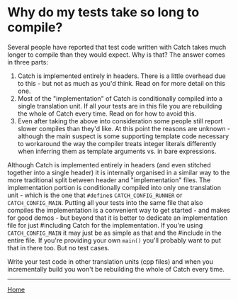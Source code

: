 # Why do my tests take so long to compile?

Several people have reported that test code written with Catch takes much longer to compile than they would expect. Why is that?
The answer comes in three parts:

1. Catch is implemented entirely in headers. There is a little overhead due to this - but not as much as you'd think. Read on for more detail on this one.
2. Most of the "implementation" of Catch is conditionally compiled into a single translation unit. If all your tests are in this file you are rebuilding the whole of Catch every time. Read on for how to avoid this.
3. Even after taking the above into consideration some people still report slower compiles than they'd like. At this point the reasons are unknown - although the main suspect is some supporting template code necessary to workaround the way the compiler treats integer literals differently when inferring them as template arguments vs. in bare expressions.

Although Catch is implemented entirely in headers (and even stitched together into a single header) it is internally organised in a similar way to the more traditional split between header and "implementation" files. The implementation portion is conditionally compiled into only one translation unit - which is the one that ```#define```s ```CATCH_CONFIG_RUNNER``` or ```CATCH_CONFIG_MAIN```. Putting all your tests into the same file that also compiles the implementation is a convenient way to get started - and makes for good demos - but beyond that it is better to dedicate an implementation file for just #including Catch for the implementation. If you're using ```CATCH_CONFIG_MAIN``` it may just be as simple as that and the #include in the entire file. If you're providing your own ```main()``` you'll probably want to put that in there too. But no test cases.

Write your test code in other translation units (cpp files) and when you incrementally build you won't be rebuilding the whole of Catch every time.

---

[Home](../README.md)